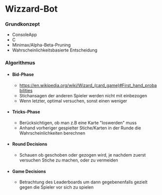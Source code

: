 # Wizzard-Bot

### Grundkonzept

- ConsoleApp
- C
- Minimax/Alpha-Beta-Pruning
- Wahrscheinlichkeitsbasierte Entscheidung

### Algorithmus
- #### Bid-Phase
  - https://en.wikipedia.org/wiki/Wizard_(card_game)#First_hand_probabilities
  - Stichansagen der anderen Spieler werden nicht mit einbezogen
  - Wenn letzter, optimal versuchen, sonst einen weniger
- #### Tricks-Phase
  - Berücksichtigen, ob man z.B eine Karte "loswerden" muss
  - Anhand vorheriger gespielter Stiche/Karten in der Runde die Wahrscheinlichkeiten berechnen
- #### Round Decisions
  - Schauen ob geschoben oder gezogen wird, je nachdem zuerst versuchen Stiche zu machen, oder zu vermeiden
- #### Game Decisions
  - Betrachtung des Leaderboards um dann gegebenenfalls gezielt gegen die Spieler vor sich zu spielen
